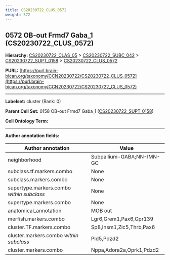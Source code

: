 ```yaml
---
title: CS20230722_CLUS_0572
weight: 572
---
```

## 0572 OB-out Frmd7 Gaba_1 (CS20230722_CLUS_0572)
<b>Hierarchy: </b>
[CS20230722_CLAS_05](../CS20230722_CLAS_05) >
[CS20230722_SUBC_042](../CS20230722_SUBC_042) >
[CS20230722_SUPT_0158](../CS20230722_SUPT_0158) >
[CS20230722_CLUS_0572](../CS20230722_CLUS_0572)

**PURL:** [https://purl.brain-bican.org/taxonomy/CCN20230722/CS20230722_CLUS_0572](https://purl.brain-bican.org/taxonomy/CCN20230722/CS20230722_CLUS_0572)

---


**Labelset:** cluster (Rank: 0)

**Parent Cell Set:** 0158 OB-out Frmd7 Gaba_1 ([CS20230722_SUPT_0158](../CS20230722_SUPT_0158))



**Cell Ontology Term:** 

[MARKER GENES.]: #


---

[TRANSFERRED ANNOTATIONS.]: #


[AUTHOR ANNOTATION FIELDS.]: #


**Author annotation fields:**

| Author annotation | Value |
|-------------------|-------|
|neighborhood|Subpallium-GABA;NN-IMN-GC|
|subclass.tf.markers.combo|None|
|subclass.markers.combo|None|
|supertype.markers.combo _within subclass_|None|
|supertype.markers.combo|None|
|anatomical_annotation|MOB out|
|merfish.markers.combo|Lgr6,Grem1,Pax6,Gpr139|
|cluster.TF.markers.combo|Sp8,Insm1,Zic5,Thrb,Pax6|
|cluster.markers.combo _within subclass_|Pld5,Pdzd2|
|cluster.markers.combo|Nppa,Adora2a,Oprk1,Pdzd2|
